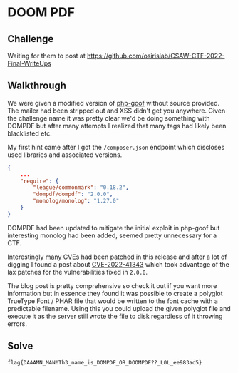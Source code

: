 # DOOM PDF

## Challenge

Waiting for them to post at <https://github.com/osirislab/CSAW-CTF-2022-Final-WriteUps>

## Walkthrough

We were given a modified version of [php-goof](https://github.com/snyk-labs/php-goof) without source provided. The mailer had been stripped out and XSS didn't get you anywhere. Given the challenge name it was pretty clear we'd be doing something with DOMPDF but after many attempts I realized that many tags had likely been blacklisted etc.

My first hint came after I got the `/composer.json` endpoint which discloses used libraries and associated versions.

```json
{
    ...
    "require": {
        "league/commonmark": "0.18.2", 
        "dompdf/dompdf": "2.0.0",
        "monolog/monolog": "1.27.0"
    }
}
```

DOMPDF had been updated to mitigate the initial exploit in php-goof but interesting monolog had been added, seemed pretty unnecessary for a CTF.

Interestingly [many CVEs](https://github.com/dompdf/dompdf/releases/tag/v2.0.0) had been patched in this release and after a lot of digging I found a post about [CVE-2022-41343](https://tantosec.com/blog/cve-2022-41343/) which took advantage of the lax patches for the vulnerabilities fixed in `2.0.0`.

The blog post is pretty comprehensive so check it out if you want more information but in essence they found it was possible to create a polyglot TrueType Font / PHAR file that would be written to the font cache with a predictable filename. Using this you could upload the given polyglot file and execute it as the server still wrote the file to disk regardless of it throwing errors.

## Solve

`flag{DAAAMN_MAN!Th3_name_is_DOMPDF_OR_DOOMPDF??_L0L_ee983ad5}`
